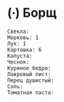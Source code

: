 # (∙) Борщ

```ingredients
Свекла:
Морковь: 1
Лук: 1
Картошка: 6
Капуста:
Чеснок:
Куриное бедро:
Лавровый лист:
Перец душистый:
Соль:
Томатная паста:
```
